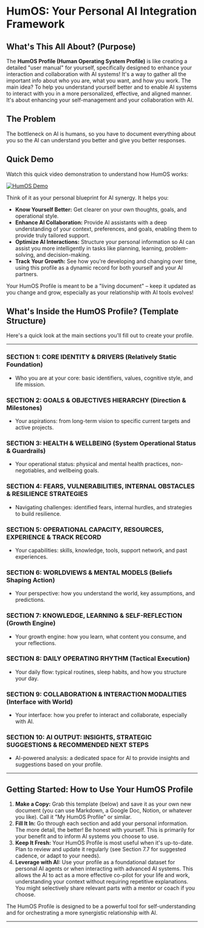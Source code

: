# HumOS: Your Personal AI Integration Framework

## What's This All About? (Purpose)

The **HumOS Profile (Human Operating System Profile)** is like creating a detailed "user manual" for yourself, specifically designed to enhance your interaction and collaboration with AI systems! It's a way to gather all the important info about who you are, what you want, and how you work.
The main idea? To help you understand yourself better and to enable AI systems to interact with you in a more personalized, effective, and aligned manner. It's about enhancing your self-management and your collaboration with AI.

## The Problem

The bottleneck on AI is humans, so you have to document everything about you so the AI can understand you better and give you better responses.

## Quick Demo
Watch this quick video demonstration to understand how HumOS works:

[![HumOS Demo](https://img.youtube.com/vi/_no23lmF8iQ/0.jpg)](https://youtu.be/_no23lmF8iQ)

Think of it as your personal blueprint for AI synergy. It helps you:

*   **Know Yourself Better:** Get clearer on your own thoughts, goals, and operational style.
*   **Enhance AI Collaboration:** Provide AI assistants with a deep understanding of your context, preferences, and goals, enabling them to provide truly tailored support.
*   **Optimize AI Interactions:** Structure your personal information so AI can assist you more intelligently in tasks like planning, learning, problem-solving, and decision-making.
*   **Track Your Growth:** See how you're developing and changing over time, using this profile as a dynamic record for both yourself and your AI partners.

Your HumOS Profile is meant to be a "living document" – keep it updated as you change and grow, especially as your relationship with AI tools evolves!

## What's Inside the HumOS Profile? (Template Structure)

Here's a quick look at the main sections you'll fill out to create your profile.

---

### **SECTION 1: CORE IDENTITY & DRIVERS (Relatively Static Foundation)**
*   Who you are at your core: basic identifiers, values, cognitive style, and life mission.

### **SECTION 2: GOALS & OBJECTIVES HIERARCHY (Direction & Milestones)**
*   Your aspirations: from long-term vision to specific current targets and active projects.

### **SECTION 3: HEALTH & WELLBEING (System Operational Status & Guardrails)**
*   Your operational status: physical and mental health practices, non-negotiables, and wellbeing goals.

### **SECTION 4: FEARS, VULNERABILITIES, INTERNAL OBSTACLES & RESILIENCE STRATEGIES**
*   Navigating challenges: identified fears, internal hurdles, and strategies to build resilience.

### **SECTION 5: OPERATIONAL CAPACITY, RESOURCES, EXPERIENCE & TRACK RECORD**
*   Your capabilities: skills, knowledge, tools, support network, and past experiences.

### **SECTION 6: WORLDVIEWS & MENTAL MODELS (Beliefs Shaping Action)**
*   Your perspective: how you understand the world, key assumptions, and predictions.

### **SECTION 7: KNOWLEDGE, LEARNING & SELF-REFLECTION (Growth Engine)**
*   Your growth engine: how you learn, what content you consume, and your reflections.

### **SECTION 8: DAILY OPERATING RHYTHM (Tactical Execution)**
*   Your daily flow: typical routines, sleep habits, and how you structure your day.

### **SECTION 9: COLLABORATION & INTERACTION MODALITIES (Interface with World)**
*   Your interface: how you prefer to interact and collaborate, especially with AI.

### **SECTION 10: AI OUTPUT: INSIGHTS, STRATEGIC SUGGESTIONS & RECOMMENDED NEXT STEPS**
*   AI-powered analysis: a dedicated space for AI to provide insights and suggestions based on your profile.

---

## Getting Started: How to Use Your HumOS Profile

1.  **Make a Copy:** Grab this template (below) and save it as your own new document (you can use Markdown, a Google Doc, Notion, or whatever you like). Call it "My HumOS Profile" or similar.
2.  **Fill It In:** Go through each section and add your personal information. The more detail, the better! Be honest with yourself. This is primarily for your benefit and to inform AI systems you choose to use.
3.  **Keep It Fresh:** Your HumOS Profile is most useful when it's up-to-date. Plan to review and update it regularly (see Section 7.7 for suggested cadence, or adapt to your needs).
4.  **Leverage with AI:** Use your profile as a foundational dataset for personal AI agents or when interacting with advanced AI systems. This allows the AI to act as a more effective co-pilot for your life and work, understanding your context without requiring repetitive explanations. You might selectively share relevant parts with a mentor or coach if you choose.

The HumOS Profile is designed to be a powerful tool for self-understanding and for orchestrating a more synergistic relationship with AI.


---

